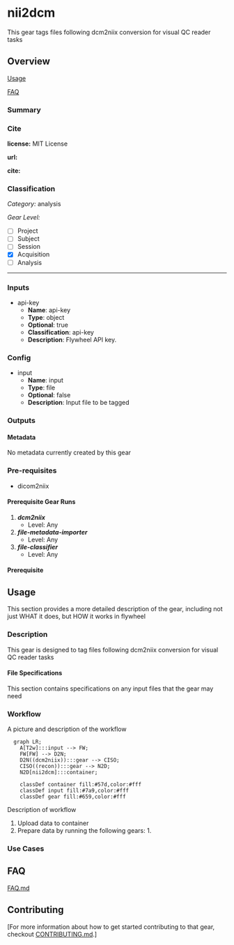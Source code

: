 # nii2dcm
This gear tags files following dcm2niix conversion for visual QC reader tasks

## Overview

[Usage](#usage)


[FAQ](#faq)

### Summary


### Cite

**license:**
MIT License  

**url:** 

**cite:**  


### Classification

*Category:* analysis

*Gear Level:*

* [ ] Project
* [ ] Subject
* [ ] Session
* [x] Acquisition
* [ ] Analysis

----

### Inputs

* api-key
  * **Name**: api-key
  * **Type**: object
  * **Optional**: true
  * **Classification**: api-key
  * **Description**: Flywheel API key.

### Config

* input
  * **Name**: input
  * **Type**: file
  * **Optional**: false
  * **Description**: Input file to be tagged

### Outputs


#### Metadata

No metadata currently created by this gear

### Pre-requisites

- dicom2niix

#### Prerequisite Gear Runs

1. ***dcm2niix***
    * Level: Any
2. ***file-metadata-importer***
    * Level: Any
3. ***file-classifier***
    * Level: Any

#### Prerequisite

## Usage

This section provides a more detailed description of the gear, including not just WHAT
it does, but HOW it works in flywheel

### Description

This gear is designed to tag files following dcm2niix conversion for visual QC reader tasks

#### File Specifications

This section contains specifications on any input files that the gear may need

### Workflow

A picture and description of the workflow

```mermaid
  graph LR;
    A[T2w]:::input --> FW;
    FW[FW] --> D2N;
    D2N((dcm2niix)):::gear --> CISO;
    CISO((recon)):::gear --> N2D;
    N2D[nii2dcm]:::container;
    
    classDef container fill:#57d,color:#fff
    classDef input fill:#7a9,color:#fff
    classDef gear fill:#659,color:#fff
```

Description of workflow

1. Upload data to container
2. Prepare data by running the following gears:
   1. 

### Use Cases

## FAQ

[FAQ.md](FAQ.md)

## Contributing

[For more information about how to get started contributing to that gear,
checkout [CONTRIBUTING.md](CONTRIBUTING.md).]
